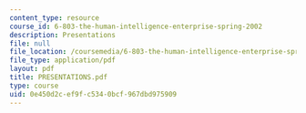 ```yaml
---
content_type: resource
course_id: 6-803-the-human-intelligence-enterprise-spring-2002
description: Presentations
file: null
file_location: /coursemedia/6-803-the-human-intelligence-enterprise-spring-2002/0e450d2cef9fc5340bcf967dbd975909_PRESENTATIONS.pdf
file_type: application/pdf
layout: pdf
title: PRESENTATIONS.pdf
type: course
uid: 0e450d2c-ef9f-c534-0bcf-967dbd975909
---
```

